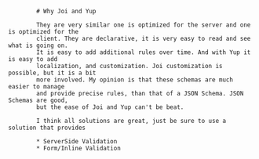 




            # Why Joi and Yup

            They are very similar one is optimized for the server and one is optimized for the
            client. They are declarative, it is very easy to read and see what is going on.
            It is easy to add additional rules over time. And with Yup it is easy to add
            localization, and customization. Joi customization is possible, but it is a bit
            more involved. My opinion is that these schemas are much easier to manage 
            and provide precise rules, than that of a JSON Schema. JSON Schemas are good, 
            but the ease of Joi and Yup can't be beat.

            I think all solutions are great, just be sure to use a solution that provides

            * ServerSide Validation
            * Form/Inline Validation



